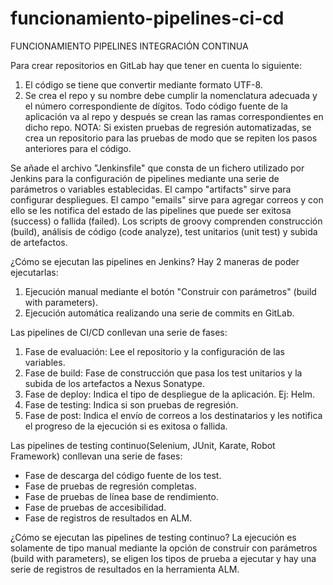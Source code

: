 # funcionamiento-pipelines-ci-cd
FUNCIONAMIENTO PIPELINES INTEGRACIÓN CONTINUA

Para crear repositorios en GitLab hay que tener en cuenta lo siguiente:
1. El código se tiene que convertir mediante formato UTF-8.
2. Se crea el repo y su nombre debe cumplir la nomenclatura adecuada y el número correspondiente de dígitos. Todo código fuente de la aplicación va al repo y después se crean las ramas correspondientes en dicho repo. NOTA: Si existen pruebas de regresión automatizadas, se crea un repositorio para las pruebas de modo que se repiten los pasos anteriores para el código.

Se añade el archivo "Jenkinsfile" que consta de un fichero utilizado por Jenkins para la configuración de pipelines mediante una serie de parámetros o variables establecidas.
El campo "artifacts" sirve para configurar despliegues.
El campo "emails" sirve para agregar correos y con ello se les notifica del estado de las pipelines que puede ser exitosa (success) o fallida (failed).
Los scripts de groovy comprenden construcción (build), análisis de código (code analyze), test unitarios (unit test) y subida de artefactos.

¿Cómo se ejecutan las pipelines en Jenkins?
Hay 2 maneras de poder ejecutarlas:
1. Ejecución manual mediante el botón "Construir con parámetros" (build with parameters).
2. Ejecución automática realizando una serie de commits en GitLab.

Las pipelines de CI/CD conllevan una serie de fases:
1. Fase de evaluación: Lee el repositorio y la configuración de las variables.
2. Fase de build: Fase de construcción que pasa los test unitarios y la subida de los artefactos a Nexus Sonatype.
3. Fase de deploy: Indica el tipo de despliegue de la aplicación. Ej: Helm.
4. Fase de testing: Indica si son pruebas de regresión.
5. Fase de post: Indica el envío de correos a los destinatarios y les notifica el progreso de la ejecución si es exitosa o fallida.

Las pipelines de testing continuo(Selenium, JUnit, Karate, Robot Framework) conllevan una serie de fases:
- Fase de descarga del código fuente de los test.
- Fase de pruebas de regresión completas.
- Fase de pruebas de línea base de rendimiento.
- Fase de pruebas de accesibilidad.
- Fase de registros de resultados en ALM.

¿Cómo se ejecutan las pipelines de testing continuo?
La ejecución es solamente de tipo manual mediante la opción de construir con parámetros (build with parameters), se eligen los tipos de prueba a ejecutar y hay una serie de registros de resultados en la herramienta ALM.
